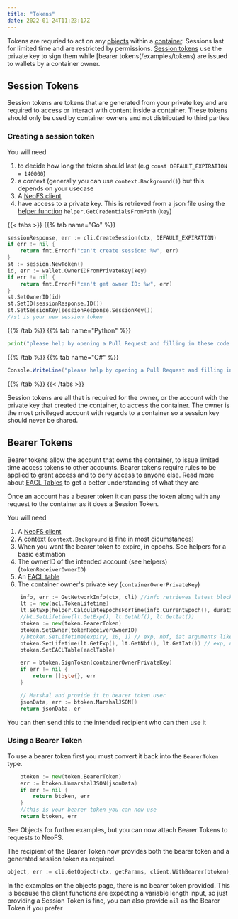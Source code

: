 ```yaml
---
title: "Tokens"
date: 2022-01-24T11:23:17Z
---
```


Tokens are requried to act on any [objects](/neo-docs/tutorials/objects) within a [container](/neo-docs/tutorials/containers). Sessions last for limited time and are restricted by permissions. [Session tokens](/neo-docs/tutorials/tokens) use the private key to sign them while [bearer tokens(/examples/tokens) are issued to wallets by a container owner.

## Session Tokens

Session tokens are tokens that are generated from your private key and are required to access or interact with content inside a container. These tokens should only be used by container owners and not distributed to third parties

### Creating a session token

You will need

1. to decide how long the token should last (e.g `const DEFAULT_EXPIRATION = 140000`)
2. a context (generally you can use `context.Background()`) but this depends on your usecase
3. A [NeoFS client](/neo-docs/tutorials/clients)
4. have access to a private key. This is retrieved from a json file using the [helper function](/neo-docs/tutorials/helpers/#get-credentials-from-path) `helper.GetCredentialsFromPath` (`key`)

{{< tabs >}}
{{% tab name="Go" %}}
```go
sessionResponse, err := cli.CreateSession(ctx, DEFAULT_EXPIRATION)
if err != nil {
    return fmt.Errorf("can't create session: %w", err)
}
st := session.NewToken()
id, err := wallet.OwnerIDFromPrivateKey(key)
if err != nil {
    return fmt.Errorf("can't get owner ID: %w", err)
}
st.SetOwnerID(id)
st.SetID(sessionResponse.ID())
st.SetSessionKey(sessionResponse.SessionKey())
//st is your new session token

```
{{% /tab %}}
{{% tab name="Python" %}}
```python
print("please help by opening a Pull Request and filling in these code snippets!")
```
{{% /tab %}}
{{% tab name="C#" %}}
```c#
Console.WriteLine("please help by opening a Pull Request and filling in these code snippets!");
```
{{% /tab %}}
{{< /tabs >}}

Session tokens are all that is required for the owner, or the account with the private key that created the container, to access the container. The owner is the most privileged account with regards to a container so a session key should never be shared.

## Bearer Tokens

Bearer tokens allow the account that owns the container, to issue limited time access tokens to other accounts. Bearer tokens require rules to be applied to grant access and to deny access to anyone else. Read more about [EACL Tables](/neo-docs/tutorials/acl-permissions) to get a better understanding of what they are

Once an account has a bearer token it can pass the token along with any request to the container as it does a Session Token.

You will need

1. A [NeoFS client](/neo-docs/tutorials/clients)
2. A context (`context.Background` is fine in most cicumstances)
3. When you want the bearer token to expire, in epochs. See helpers for a basic estimation
4. The ownerID of the intended account (see helpers) (`tokenReceiverOwnerID`)
5. An [EACL table](/neo-docs/tutorials/ecl-permissions)
6. The container owner's private key (`containerOwnerPrivateKey`)

```go
	info, err := GetNetworkInfo(ctx, cli) //info retrieves latest block information from the blockchain
	lt := new(acl.TokenLifetime)
	lt.SetExp(helper.CalculateEpochsForTime(info.CurrentEpoch(), duration, info.MsPerBlock())) //set the token lifetime.
	//bt.SetLifetime(lt.GetExp(), lt.GetNbf(), lt.GetIat())
	btoken := new(token.BearerToken)
	btoken.SetOwner(tokenReceiverOwnerID)
	//btoken.SetLifetime(expiry, 10, 1) // exp, nbf, iat arguments like in JWT
	btoken.SetLifetime(lt.GetExp(), lt.GetNbf(), lt.GetIat()) // exp, nbf, iat arguments like in JWT
	btoken.SetEACLTable(eaclTable)

	err = btoken.SignToken(containerOwnerPrivateKey)
	if err != nil {
		return []byte{}, err
	}

	// Marshal and provide it to bearer token user
	jsonData, err := btoken.MarshalJSON()
	return jsonData, er
```

You can then send this to the intended recipient who can then use it

### Using a Bearer Token

To use a bearer token first you must convert it back into the `BearerToken` type.

```go
	btoken := new(token.BearerToken)
	err := btoken.UnmarshalJSON(jsonData)
	if err != nil {
		return btoken, err
	}
	//this is your bearer token you can now use
	return btoken, err
```

See Objects for further examples, but you can now attach Bearer Tokens to requests to NeoFS. 

The recipient of the Bearer Token now provides both the bearer token and a generated session token as required. 
```go
object, err := cli.GetObject(ctx, getParams, client.WithBearer(btoken), client.WithSession(sessionToken))
```

In the examples on the objects page, there is no bearer token provided. This is because the client functions are expecting a variable length input, so just providing a Session Token is fine, you can also provide `nil` as the Bearer Token if you prefer 
